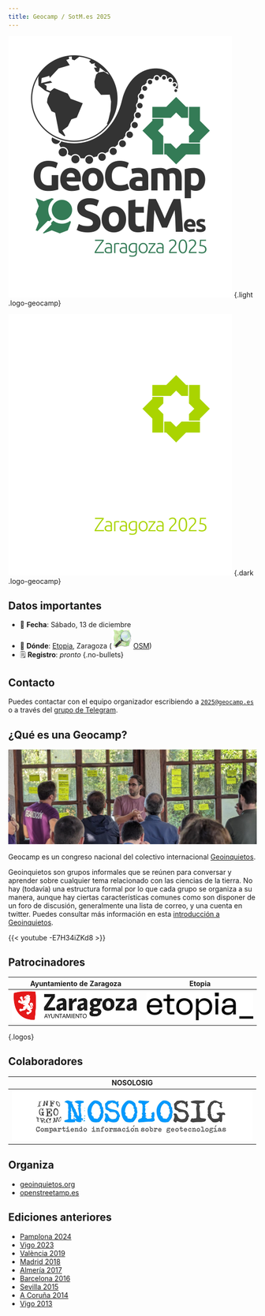 ```yaml
---
title: Geocamp / SotM.es 2025 
---
```


<!-- Logos en tema claro y oscuro -->
![Logo Geocamp/SoTM](imgs/logo_geocamp_sotm_2025_web.svg)
{.light .logo-geocamp}

![Logo Geocamp/SoTM](imgs/logo_geocamp_sotm_2025_web_dark.svg)
{.dark .logo-geocamp}

## Datos importantes

* 📆 **Fecha**: Sábado, 13 de diciembre
* 📌 **Dónde**: [Etopia](https://www.zaragoza.es/sede/portal/etopia/), Zaragoza (![OSM Logo](imgs/osm_logo_icon.svg) [OSM](https://www.openstreetmap.org/way/252382404))
* 🗒 **Registro**: _pronto_
{.no-bullets}

## Contacto

Puedes contactar con el equipo organizador escribiendo a [`2025@geocamp.es`](mailto:2025@geocamp.es) o a través del [grupo de Telegram](https://t.me/+s-M8b2nxP2hmNjFk).

## ¿Qué es una Geocamp?

![Geocamp 2023](imgs/geocamp2023.jpg)

Geocamp es un congreso nacional del colectivo internacional [Geoinquietos](https://geoinquietos.org).

Geoinquietos son grupos informales que se reúnen para conversar y aprender sobre cualquier tema relacionado con las ciencias de la tierra. No hay (todavía) una estructura formal por lo que cada grupo se organiza a su manera, aunque hay ciertas características comunes como son disponer de un foro de discusión, generalmente una lista de correo, y una cuenta en twitter. Puedes consultar más información en esta [introducción a Geoinquietos](https://geoinquietosmadrid.github.io/geoinquietos-y-osgeoes/#/).

{{< youtube -E7H34iZKd8 >}}

## Patrocinadores

| Ayuntamiento de Zaragoza | Etopia |
| :--: | :--: |
| [![Ayuntamiento de Zaragoza](imgs/ayto_zaragoza.svg)](https://www.zaragoza.es/sede/) | [![Etopia](imgs/etopia.svg)](https://www.zaragoza.es/sede/portal/etopia/) |
{.logos}

## Colaboradores

| NOSOLOSIG|
| :--: |
|[![NOSOLOSIG](imgs/nosoloSIG.png)](https://nosolosig.com/)|

## Organiza

* [geoinquietos.org](https://geoinquietos.org)
* [openstreetamp.es](https://openstreetmap.es)


## Ediciones anteriores

* [Pamplona 2024](http://2024.geocamp.es/)
* [Vigo 2023](http://2023.geocamp.es/)
* [València 2019](http://2019.geocamp.es/)
* [Madrid 2018](http://2018.geocamp.es/)
* [Almería 2017](http://2017.geocamp.es/)
* [Barcelona 2016](http://2016.geocamp.es/)
* [Sevilla 2015](http://2015.geocamp.es/)
* [A Coruña 2014](http://2014.geocamp.es/)
* [Vigo 2013](http://2013.geocamp.es/)
